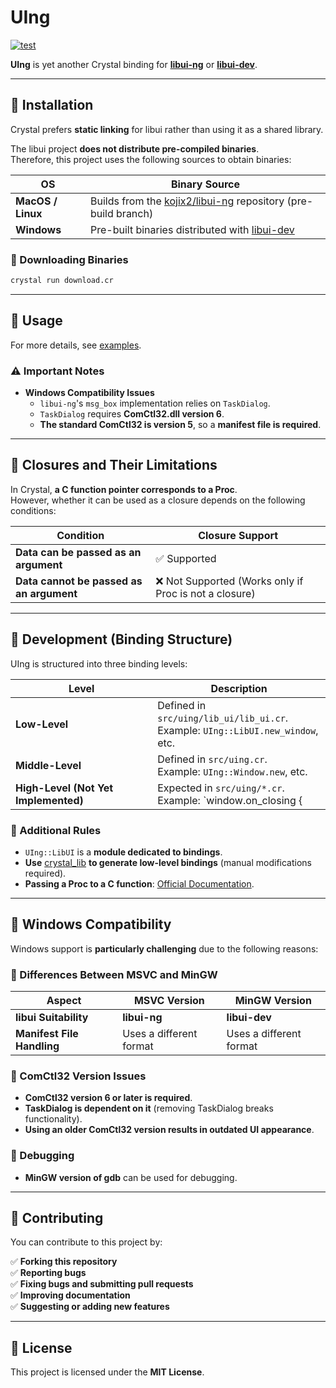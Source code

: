 # **UIng**  

[![test](https://github.com/kojix2/uing/actions/workflows/ci.yml/badge.svg)](https://github.com/kojix2/uing/actions/workflows/ci.yml)  

**UIng** is yet another Crystal binding for **[libui-ng](https://github.com/libui-ng/libui-ng)** or **[libui-dev](https://github.com/petabyt/libui-dev)**.  

---

## **📌 Installation**  

Crystal prefers **static linking** for libui rather than using it as a shared library.  

The libui project **does not distribute pre-compiled binaries**.  
Therefore, this project uses the following sources to obtain binaries:

| OS             | Binary Source                                           |
|---------------|--------------------------------------------------------|
| **MacOS / Linux** | Builds from the [kojix2/libui-ng](https://github.com/kojix2/libui-ng) repository (pre-build branch) |
| **Windows**       | Pre-built binaries distributed with [libui-dev](https://github.com/petabyt/libui-dev/releases) |

### **🔽 Downloading Binaries**
```sh
crystal run download.cr
```

---

## **📌 Usage**  

For more details, see [examples](examples).  

### **⚠️ Important Notes**
- **Windows Compatibility Issues**  
  - `libui-ng`'s `msg_box` implementation relies on `TaskDialog`.  
  - `TaskDialog` requires **ComCtl32.dll version 6**.  
  - **The standard ComCtl32 is version 5**, so a **manifest file is required**.

---

## **📌 Closures and Their Limitations**
In Crystal, **a C function pointer corresponds to a Proc**.  
However, whether it can be used as a closure depends on the following conditions:

| **Condition**                      | **Closure Support** |
|------------------------------------|----------------|
| **Data can be passed as an argument** | ✅ Supported |
| **Data cannot be passed as an argument** | ❌ Not Supported (Works only if Proc is not a closure) |

---

## **📌 Development (Binding Structure)**  

UIng is structured into three binding levels:

| **Level**       | **Description** |
|---------------|----------------|
| **Low-Level**  | Defined in `src/uing/lib_ui/lib_ui.cr`. <br> Example: `UIng::LibUI.new_window`, etc. |
| **Middle-Level** | Defined in `src/uing.cr`. <br> Example: `UIng::Window.new`, etc. |
| **High-Level (Not Yet Implemented)** | Expected in `src/uing/*.cr`. <br> Example: `window.on_closing { |w| ... }`, etc. |

### **🔹 Additional Rules**
- `UIng::LibUI` is a **module dedicated to bindings**.
- **Use** [crystal_lib](https://github.com/crystal-lang/crystal_lib) **to generate low-level bindings** (manual modifications required).
- **Passing a Proc to a C function**: [Official Documentation](https://crystal-lang.org/api/1.12.1/Proc.html#passing-a-proc-to-a-c-function).

---

## **📌 Windows Compatibility**  

Windows support is **particularly challenging** due to the following reasons:

### **🔹 Differences Between MSVC and MinGW**
| **Aspect**  | **MSVC Version** | **MinGW Version** |
|------------|----------------|----------------|
| **libui Suitability** | **libui-ng** | **libui-dev** |
| **Manifest File Handling** | Uses a different format | Uses a different format |

### **🔹 ComCtl32 Version Issues**
- **ComCtl32 version 6 or later is required**.
- **TaskDialog is dependent on it** (removing TaskDialog breaks functionality).
- **Using an older ComCtl32 version results in outdated UI appearance**.

### **🔹 Debugging**
- **MinGW version of gdb** can be used for debugging.

---

## **📌 Contributing**  

You can contribute to this project by:  

✅ **Forking this repository**  
✅ **Reporting bugs**  
✅ **Fixing bugs and submitting pull requests**  
✅ **Improving documentation**  
✅ **Suggesting or adding new features**  

---

## **📌 License**  

This project is licensed under the **MIT License**.  
